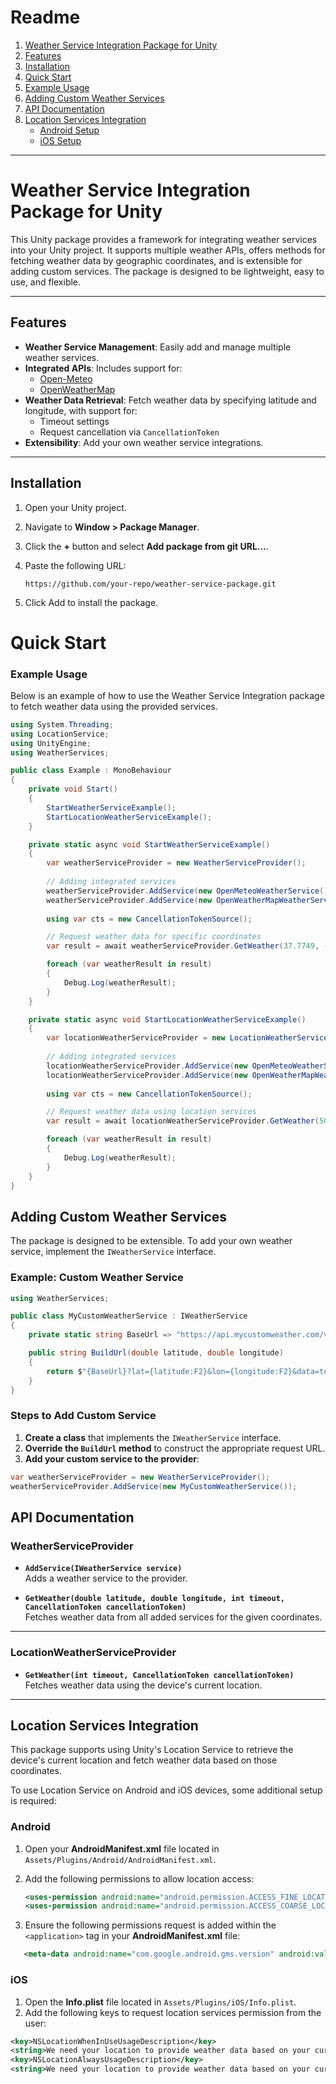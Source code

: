 # Readme

1. [Weather Service Integration Package for Unity](#weather-service-integration-package-for-unity)
2. [Features](#features)
3. [Installation](#installation)
4. [Quick Start](#quick-start)
5. [Example Usage](#example-usage)
6. [Adding Custom Weather Services](#adding-custom-weather-services)
7. [API Documentation](#api-documentation)
8. [Location Services Integration](#location-services-integration)
   - [Android Setup](#android-setup)
   - [iOS Setup](#ios-setup)

---

# Weather Service Integration Package for Unity

This Unity package provides a framework for integrating weather services into your Unity project. It supports multiple weather APIs, offers methods for fetching weather data by geographic coordinates, and is extensible for adding custom services. The package is designed to be lightweight, easy to use, and flexible.

---

## Features

- **Weather Service Management**: Easily add and manage multiple weather services.
- **Integrated APIs**: Includes support for:
  - [Open-Meteo](https://open-meteo.com/)
  - [OpenWeatherMap](https://openweathermap.org/api)
- **Weather Data Retrieval**: Fetch weather data by specifying latitude and longitude, with support for:
  - Timeout settings
  - Request cancellation via `CancellationToken`
- **Extensibility**: Add your own weather service integrations.

---

## Installation

1. Open your Unity project.
2. Navigate to **Window > Package Manager**.
3. Click the **+** button and select **Add package from git URL...**.
4. Paste the following URL:

   ```plaintext
   https://github.com/your-repo/weather-service-package.git
 5. Click Add to install the package.
 
 # Quick Start
 
 ### Example Usage
 
 Below is an example of how to use the Weather Service Integration package to fetch weather data using the provided services.
 
 ```csharp
 using System.Threading;
 using LocationService;
 using UnityEngine;
 using WeatherServices;
 
 public class Example : MonoBehaviour
 {
     private void Start()
     {
         StartWeatherServiceExample();
         StartLocationWeatherServiceExample();
     }
 
     private static async void StartWeatherServiceExample()
     {
         var weatherServiceProvider = new WeatherServiceProvider();
         
         // Adding integrated services
         weatherServiceProvider.AddService(new OpenMeteoWeatherService());
         weatherServiceProvider.AddService(new OpenWeatherMapWeatherService());
         
         using var cts = new CancellationTokenSource();
 
         // Request weather data for specific coordinates
         var result = await weatherServiceProvider.GetWeather(37.7749, -122.4194, 5000, cts.Token);
 
         foreach (var weatherResult in result)
         {
             Debug.Log(weatherResult);
         }
     }
 
     private static async void StartLocationWeatherServiceExample()
     {
         var locationWeatherServiceProvider = new LocationWeatherServiceProvider(LocationServiceProvider.GetLocationService());
         
         // Adding integrated services
         locationWeatherServiceProvider.AddService(new OpenMeteoWeatherService());
         locationWeatherServiceProvider.AddService(new OpenWeatherMapWeatherService());
         
         using var cts = new CancellationTokenSource();
 
         // Request weather data using location services
         var result = await locationWeatherServiceProvider.GetWeather(5000, cts.Token);
 
         foreach (var weatherResult in result)
         {
             Debug.Log(weatherResult);
         }
     }
 }
```

## Adding Custom Weather Services

The package is designed to be extensible. To add your own weather service, implement the `IWeatherService` interface.

### Example: Custom Weather Service

```csharp
using WeatherServices;

public class MyCustomWeatherService : IWeatherService
{
    private static string BaseUrl => "https://api.mycustomweather.com/v1/weather";

    public string BuildUrl(double latitude, double longitude)
    {
        return $"{BaseUrl}?lat={latitude:F2}&lon={longitude:F2}&data=temperature";
    }
}
```
### Steps to Add Custom Service

1. **Create a class** that implements the `IWeatherService` interface.
2. **Override the `BuildUrl` method** to construct the appropriate request URL.
3. **Add your custom service to the provider**:

```csharp
var weatherServiceProvider = new WeatherServiceProvider();
weatherServiceProvider.AddService(new MyCustomWeatherService());
```

## API Documentation

### WeatherServiceProvider

- **`AddService(IWeatherService service)`**  
  Adds a weather service to the provider.

- **`GetWeather(double latitude, double longitude, int timeout, CancellationToken cancellationToken)`**  
  Fetches weather data from all added services for the given coordinates.

---

### LocationWeatherServiceProvider

- **`GetWeather(int timeout, CancellationToken cancellationToken)`**  
  Fetches weather data using the device's current location.

---

## Location Services Integration

This package supports using Unity's Location Service to retrieve the device's current location and fetch weather data based on those coordinates.

To use Location Service on Android and iOS devices, some additional setup is required:

### Android
1. Open your **AndroidManifest.xml** file located in `Assets/Plugins/Android/AndroidManifest.xml`.
2. Add the following permissions to allow location access:

   ```xml
   <uses-permission android:name="android.permission.ACCESS_FINE_LOCATION"/>
   <uses-permission android:name="android.permission.ACCESS_COARSE_LOCATION"/>
   ```
   
3. Ensure the following permissions request is added within the `<application>` tag in your **AndroidManifest.xml** file:
   
  ```xml
     <meta-data android:name="com.google.android.gms.version" android:value="@integer/google_play_services_version"/>
   ```

### iOS
1. Open the **Info.plist** file located in `Assets/Plugins/iOS/Info.plist`.
2. Add the following keys to request location services permission from the user:

```xml
<key>NSLocationWhenInUseUsageDescription</key>
<string>We need your location to provide weather data based on your current position.</string>
<key>NSLocationAlwaysUsageDescription</key>
<string>We need your location to provide weather data based on your current position.</string>